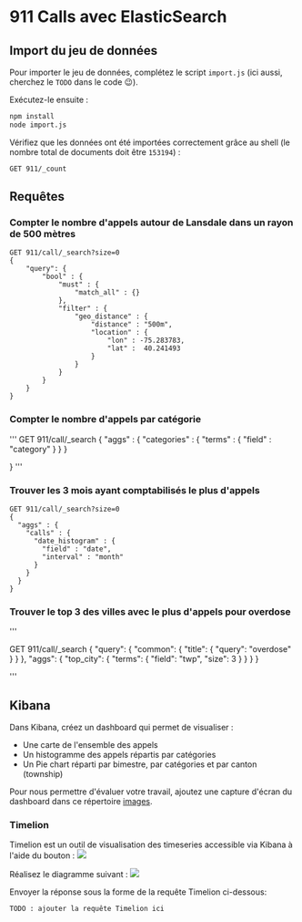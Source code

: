 # 911 Calls avec ElasticSearch

## Import du jeu de données

Pour importer le jeu de données, complétez le script `import.js` (ici aussi, cherchez le `TODO` dans le code :wink:).

Exécutez-le ensuite :

```bash
npm install
node import.js
```

Vérifiez que les données ont été importées correctement grâce au shell (le nombre total de documents doit être `153194`) :

```
GET 911/_count
```

## Requêtes

### Compter le nombre d'appels autour de Lansdale dans un rayon de 500 mètres

```
GET 911/call/_search?size=0
{
    "query": {
        "bool" : {
            "must" : {
                "match_all" : {}
            },
            "filter" : {
                "geo_distance" : {
                    "distance" : "500m",
                    "location" : {
                        "lon" : -75.283783,
                        "lat" :  40.241493
                    }
                }
            }
        }
    }
}
```

### Compter le nombre d'appels par catégorie

'''
GET 911/call/_search
{
  "aggs" : {
        "categories" : {
            "terms" : { "field" : "category" }
        }
    }

}
'''

### Trouver les 3 mois ayant comptabilisés le plus d'appels

```
GET 911/call/_search?size=0
{
  "aggs" : {
    "calls" : {
      "date_histogram" : {
        "field" : "date",
        "interval" : "month"
      }
    }
  }
}
```

### Trouver le top 3 des villes avec le plus d'appels pour overdose

'''

GET 911/call/_search
{
  "query": {
      "common": {
        "title": {
          "query": "overdose"
        }
      }
  },
  "aggs": {
    "top_city": {
      "terms": {
        "field": "twp",
        "size": 3
      }
    }
  }
}

'''

## Kibana

Dans Kibana, créez un dashboard qui permet de visualiser :

* Une carte de l'ensemble des appels
* Un histogramme des appels répartis par catégories
* Un Pie chart réparti par bimestre, par catégories et par canton (township)

Pour nous permettre d'évaluer votre travail, ajoutez une capture d'écran du dashboard dans ce répertoire [images](images).

### Timelion
Timelion est un outil de visualisation des timeseries accessible via Kibana à l'aide du bouton : ![](images/timelion.png)

Réalisez le diagramme suivant :
![](images/timelion-chart.png)

Envoyer la réponse sous la forme de la requête Timelion ci-dessous:  

```
TODO : ajouter la requête Timelion ici
```
